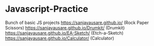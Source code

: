 # Javascript-Practice
Bunch of basic JS projects
https://sanjayausare.github.io/ (Rock Paper Scissors) 
https://sanjayausare.github.io/Drumkit/ (Drumkit)
https://sanjayausare.github.io/EA-Sketch/ (Etch-a-Sketch)
https://sanjayausare.github.io/Calculator/ (Calculator)
